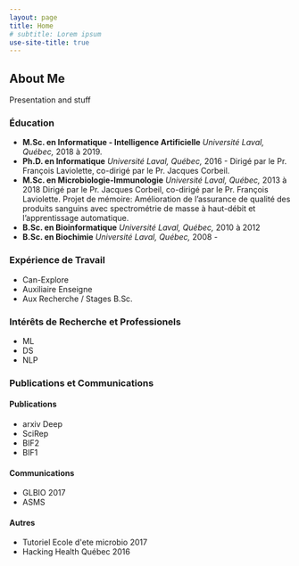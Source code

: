 ```yaml
---
layout: page
title: Home
# subtitle: Lorem ipsum
use-site-title: true
---
```


## About Me

Presentation and stuff

### Éducation

- **M.Sc. en Informatique - Intelligence Artificielle** 
  *Université Laval, Québec,* 2018 à 2019.
- **Ph.D. en Informatique** 
  *Université Laval, Québec,* 2016 - 
  Dirigé par le Pr. François Laviolette, co-dirigé par le Pr. Jacques Corbeil.
- **M.Sc. en Microbiologie-Immunologie** 
  *Université Laval, Québec,* 2013 à 2018
  Dirigé par le Pr. Jacques Corbeil, co-dirigé par le Pr. François Laviolette.
  Projet de mémoire: Amélioration de l’assurance de qualité des produits sanguins avec spectrométrie de masse à haut-débit et l’apprentissage automatique.
- **B.Sc. en Bioinformatique** 
  *Université Laval, Québec,* 2010 à 2012
- **B.Sc. en Biochimie** 
  *Université Laval, Québec,* 2008 -

### Expérience de Travail

 - Can-Explore
 - Auxiliaire Enseigne
 - Aux Recherche / Stages B.Sc.

### Intérêts de Recherche et Professionels

- ML
- DS
- NLP

### Publications et Communications

#### Publications

 - arxiv Deep
 - SciRep
 - BIF2
 - BIF1

#### Communications

- GLBIO 2017
- ASMS

#### Autres

- Tutoriel Ecole d'ete microbio 2017
- Hacking Health Québec 2016
